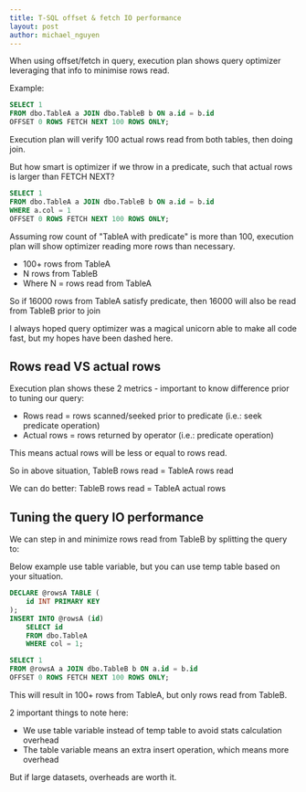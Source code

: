 ```yaml
---
title: T-SQL offset & fetch IO performance
layout: post
author: michael_nguyen
---
```

When using offset/fetch in query, execution plan shows query optimizer leveraging that info to minimise rows read.

Example:

```sql
SELECT 1
FROM dbo.TableA a JOIN dbo.TableB b ON a.id = b.id
OFFSET 0 ROWS FETCH NEXT 100 ROWS ONLY;
```

Execution plan will verify 100 actual rows read from both tables, then doing join.

But how smart is optimizer if we throw in a predicate, such that actual rows is larger than FETCH NEXT?

```sql
SELECT 1
FROM dbo.TableA a JOIN dbo.TableB b ON a.id = b.id
WHERE a.col = 1
OFFSET 0 ROWS FETCH NEXT 100 ROWS ONLY;
```

Assuming row count of "TableA with predicate" is more than 100, execution plan will show optimizer reading more rows than necessary.

* 100+ rows from TableA
* N rows from TableB
* Where N = rows read from TableA

So if 16000 rows from TableA satisfy predicate, then 16000 will also be read from TableB prior to join

I always hoped query optimizer was a magical unicorn able to make all code fast, but my hopes have been dashed here.

## Rows read VS actual rows
Execution plan shows these 2 metrics - important to know difference prior to tuning our query:

* Rows read = rows scanned/seeked prior to predicate (i.e.: seek predicate operation)
* Actual rows = rows returned by operator (i.e.: predicate operation)

This means actual rows will be less or equal to rows read.

So in above situation, TableB rows read = TableA rows read

We can do better: TableB rows read = TableA actual rows

## Tuning the query IO performance
We can step in and minimize rows read from TableB by splitting the query to:

Below example use table variable, but you can use temp table based on your situation.

```sql
DECLARE @rowsA TABLE (
	id INT PRIMARY KEY
);
INSERT INTO @rowsA (id)
	SELECT id
	FROM dbo.TableA
	WHERE col = 1;

SELECT 1
FROM @rowsA a JOIN dbo.TableB b ON a.id = b.id
OFFSET 0 ROWS FETCH NEXT 100 ROWS ONLY;
```

This will result in 100+ rows from TableA, but only <actual rows read from tableA> rows read from TableB.

2 important things to note here:

* We use table variable instead of temp table to avoid stats calculation overhead
* The table variable means an extra insert operation, which means more overhead

But if large datasets, overheads are worth it.
